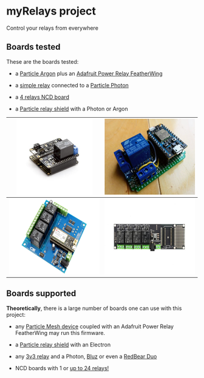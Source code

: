 # myRelays project
Control your relays from everywhere

## Boards tested

These are the boards tested:

* a [Particle Argon](https://store.particle.io/products/argon) plus an [Adafruit Power Relay FeatherWing](https://store.particle.io/products/adafruit-power-relay)

* a [simple relay](https://wiki.wemos.cc/products:d1_mini_shields:relay_shield) connected to a [Particle Photon](https://store.particle.io/products/photon)

* a [4 relays NCD board](https://store.ncd.io/product/4-channel-general-purpose-spdt-relay-shield-4-gpio-with-iot-interface/)

* a [Particle relay shield](https://store.particle.io/products/relay-shield) with a Photon or Argon


<table border="0" style="width:100%">
  <tr>
    <th><img src="https://github.com/gusgonnet/myRelays/blob/master/images/featherRelayArgon.jpg" height="200" /></th>
    <th><img src="https://github.com/gusgonnet/myRelays/blob/master/images/IMG_20181028_151254.jpg" height="200" /></th> 
  </tr>
  <tr>
    <th><img src="https://github.com/gusgonnet/myRelays/blob/master/images/ncdRelaysBoard.png" height="200" /></th>
    <th><img src="https://github.com/gusgonnet/myRelays/blob/master/images/particleRelayShield.jpg" height="200" /></th>
  </tr>
</table>

## Boards supported

**Theoretically**, there is a large number of boards one can use with this project:

* any [Particle Mesh device](https://store.particle.io/collections/mesh) coupled with an Adafruit Power Relay FeatherWing may run this firmware.

* a [Particle relay shield](https://store.particle.io/products/relay-shield) with an Electron

* any [3v3 relay](https://www.ebay.com/sch/i.html?_nkw=3v+relay+arduino&_trksid=m194) and a Photon, [Bluz](https://bluz.io/) or even a [RedBear Duo](https://store.particle.io/products/redbear-duo)

* NCD boards with 1 or [up to 24 relays!](https://store.ncd.io/product/24-channel-general-purpose-spdt-relay-shield-8-gpio-with-iot-interface/)










